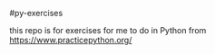 #py-exercises

this repo is for exercises for me to do in Python from https://www.practicepython.org/
